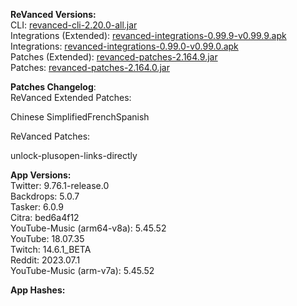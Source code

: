 **ReVanced Versions:**  
CLI: [revanced-cli-2.20.0-all.jar](https://github.com/revanced/revanced-cli/releases/tag/v2.20.0)  
Integrations (Extended): [revanced-integrations-0.99.9-v0.99.9.apk](https://github.com/inotia00/revanced-integrations/releases/tag/v0.99.9)  
Integrations: [revanced-integrations-0.99.0-v0.99.0.apk](https://github.com/revanced/revanced-integrations/releases/tag/v0.99.0)  
Patches (Extended): [revanced-patches-2.164.9.jar](https://github.com/inotia00/revanced-patches/releases/tag/v2.164.9)  
Patches: [revanced-patches-2.164.0.jar](https://github.com/revanced/revanced-patches/releases/tag/v2.164.0)  

**Patches Changelog**:   
ReVanced Extended Patches:  

Chinese SimplifiedFrenchSpanish
  
ReVanced Patches:   

unlock-plusopen-links-directly
  
**App Versions:**  
Twitter: 9.76.1-release.0  
Backdrops: 5.0.7  
Tasker: 6.0.9  
Citra: bed6a4f12  
YouTube-Music (arm64-v8a): 5.45.52  
YouTube: 18.07.35  
Twitch: 14.6.1_BETA  
Reddit: 2023.07.1  
YouTube-Music (arm-v7a): 5.45.52  

**App Hashes:**  
  
